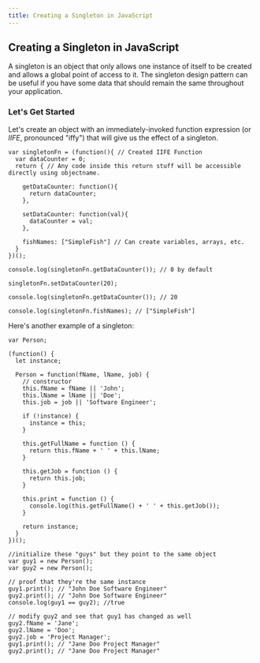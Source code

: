 ```yaml
---
title: Creating a Singleton in JavaScript
---
```


## Creating a Singleton in JavaScript

A singleton is an object that only allows one instance of itself to be created and allows a global point of access to it. The singleton design pattern can be useful if you have some data that should remain the same throughout your application.

### Let's Get Started

Let's create an object with an immediately-invoked function expression (or _IIFE_, pronounced "iffy") that will give us the effect of a singleton.

```
var singletonFn = (function(){ // Created IIFE Function
  var dataCounter = 0;
  return { // Any code inside this return stuff will be accessible directly using objectname.
    
    getDataCounter: function(){
      return dataCounter;
    },
  
    setDataCounter: function(val){
      dataCounter = val;
    },
    
    fishNames: ["SimpleFish"] // Can create variables, arrays, etc.
  }
})();

console.log(singletonFn.getDataCounter()); // 0 by default

singletonFn.setDataCounter(20);

console.log(singletonFn.getDataCounter()); // 20

console.log(singletonFn.fishNames); // ["SimpleFish"]
```

Here's another example of a singleton:

```
var Person;

(function() {
  let instance;

  Person = function(fName, lName, job) {
    // constructor
    this.fName = fName || 'John';
    this.lName = lName || 'Doe';
    this.job = job || 'Software Engineer';
    
    if (!instance) {
      instance = this;
    }

    this.getFullName = function () {
      return this.fName + ' ' + this.lName;
    }
    
    this.getJob = function () {
      return this.job;
    }

    this.print = function () {
      console.log(this.getFullName() + ' ' + this.getJob());
    }

    return instance;
  }
})();

//initialize these "guys" but they point to the same object
var guy1 = new Person();
var guy2 = new Person();

// proof that they're the same instance
guy1.print(); // "John Doe Software Engineer"
guy2.print(); // "John Doe Software Engineer"
console.log(guy1 == guy2); //true

// modify guy2 and see that guy1 has changed as well
guy2.fName = 'Jane';
guy2.lName = 'Doo';
guy2.job = 'Project Manager';
guy1.print(); // "Jane Doo Project Manager"
guy2.print(); // "Jane Doo Project Manager"
```
